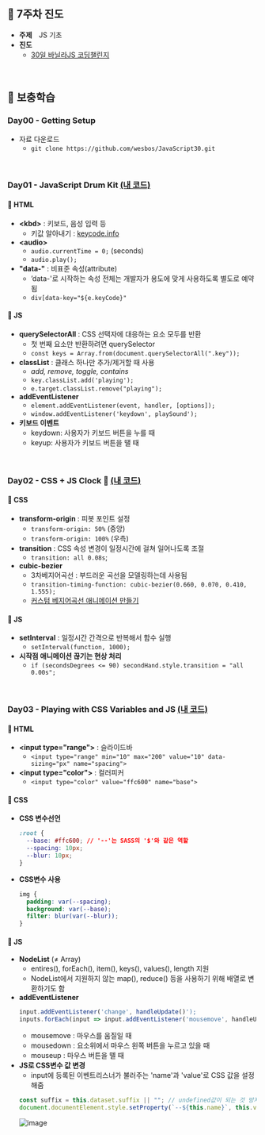 ## :tulip: 7주차 진도
- __주제__　JS 기초
- __진도__
    - [30일 바닐라JS 코딩챌린지](https://javascript30.com/)
<br>

## :tulip: 보충학습

### Day00 - Getting Setup
- 자료 다운로드
  - `git clone https://github.com/wesbos/JavaScript30.git`
<br>

### Day01 - JavaScript Drum Kit [(내 코드)](https://repl.it/@365kim/JS30-Day01#script.js)
#### :page_with_curl: HTML
- __\<kbd\>__ : 키보드, 음성 입력 등
  - 키값 알아내기 : [keycode.info](http://keycode.info/)
- __\<audio\>__
  - `audio.currentTime = 0;` (seconds)
  - `audio.play();`
- __"data-"__ : 비표준 속성(attribute)
  - ’data-'로 시작하는 속성 전체는 개발자가 용도에 맞게 사용하도록 별도로 예약됨
  - `div[data-key="${e.keyCode}"`
#### :page_with_curl: JS
- __querySelectorAll__ : CSS 선택자에 대응하는 요소 모두를 반환
  - 첫 번째 요소만 반환하려면 querySelector
  - `const keys = Array.from(document.querySelectorAll(".key"));`
- __classList__ : 클래스 하나만 추가/제거할 때 사용
  -  _add, remove, toggle, contains_
  - `key.classList.add('playing');`
  - `e.target.classList.remove("playing");`
- __addEventListener__
  - `element.addEventListener(event, handler, [options]);`
  - `window.addEventListener('keydown', playSound');`
- __키보드 이벤트__
  - keydown: 사용자가 키보드 버튼을 누를 때
  - keyup: 사용자가 키보드 버튼을 땔 때
<br>

### Day02 - CSS + JS Clock :page_with_curl: [(내 코드)](https://repl.it/@365kim/JS30-Day02#script.js)
#### :page_with_curl: CSS
- __transform-origin__ : 피봇 포인트 설정
    - `transform-origin: 50%` (중앙)
    - `transform-origin: 100%` (우측)
- __transition__ : CSS 속성 변경이 일정시간에 걸쳐 일어나도록 조절
    - `transition: all 0.08s`;
- __cubic-bezier__
    - 3차베지어곡선 : 부드러운 곡선을 모델링하는데 사용됨
    - `transition-timing-function: cubic-bezier(0.660, 0.070, 0.410, 1.555);`
    - [커스텀 베지어곡선 애니메이션 만들기](https://matthewlein.com/tools/ceaser)
#### :page_with_curl: JS
- __setInterval__ : 일정시간 간격으로 반복해서 함수 실행
    - `setInterval(function, 1000);`
- __시작점 애니메이션 끊기는 현상 처리__
    - `if (secondsDegrees <= 90) secondHand.style.transition = "all 0.00s";`
<br>

### Day03 - Playing with CSS Variables and JS [(내 코드)](https://repl.it/@365kim/JS30-Day03#script.js)
#### :page_with_curl: HTML
- __\<input type="range"\>__ : 슬라이드바
    - `<input type="range" min="10" max="200" value="10" data-sizing="px" name="spacing">`
- __\<input type="color"\>__ : 컬러피커
    - `<input type="color" value="ffc600" name="base">`
#### :page_with_curl: CSS
- __CSS 변수선언__
    ```css
    :root {
      --base: #ffc600; // '--'는 SASS의 '$'와 같은 역할
      --spacing: 10px;
      --blur: 10px;
    }
    ```
- __CSS변수 사용__
    ```css
    img {
      padding: var(--spacing);
      background: var(--base);
      filter: blur(var(--blur));
    }
    ```
#### :page_with_curl: JS
- __NodeList__ (≠ Array)
    - entires(), forEach(), item(), keys(), values(), length 지원
    - NodeList에서 지원하지 않는 map(), reduce() 등을 사용하기 위해 배열로 변환하기도 함
- __addEventListener__
  ```js
  input.addEventListener('change', handleUpdate()');
  inputs.forEach(input => input.addEventListener('mousemove', handleUpdate));
  ```
  - mousemove : 마우스를 움질일 때
  - mousedown : 요소위에서 마우스 왼쪽 버튼을 누르고 있을 때
  - mouseup : 마우스 버튼을 뗄 때
- __JS로 CSS변수 값 변경__
    - input에 등록된 이벤트리스너가 불러주는 'name'과 'value'로 CSS 값을 설정해줌
    ```js
    const suffix = this.dataset.suffix || ""; // undefined값이 되는 것 방지
    document.documentElement.style.setProperty(`--${this.name}`, this.value + suffix)
    ```
    ![image](https://user-images.githubusercontent.com/60066472/93662279-f1175580-fa99-11ea-83d0-7b6c0ba7a2e0.png)
